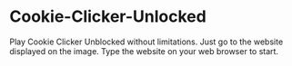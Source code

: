 # Cookie-Clicker-Unlocked
Play Cookie Clicker Unblocked without limitations. Just go to the website displayed on the image. Type the website on your web browser to start.
